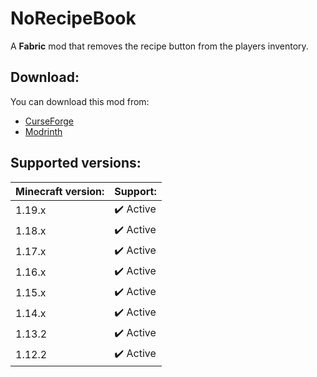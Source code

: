 # NoRecipeBook
A **Fabric** mod that removes the recipe button from the players inventory.

## Download:
You can download this mod from:
* [CurseForge](https://www.curseforge.com/minecraft/mc-mods/norecipebook-fabric)
* [Modrinth](https://modrinth.com/mod/norecipebook-fabric)

## Supported versions:
Minecraft version: | Support:
------------------ | --------
1.19.x | ✔️ Active
1.18.x | ✔️ Active
1.17.x | ✔️ Active
1.16.x | ✔️ Active
1.15.x | ✔️ Active
1.14.x | ✔️ Active
1.13.2 | ✔️ Active
1.12.2 | ✔️ Active
